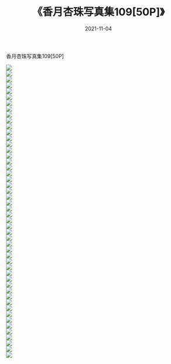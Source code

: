 ﻿---
layout: post
title:  《香月杏珠写真集109[50P]》
date:   2021-11-04
img: http://img.660000.xyz/Sharelink/性感/2021/香月杏珠写真集109[50P]/000.jpg
categories: [美女, 清纯, 唯美]
---

香月杏珠写真集109[50P]

  ![](http://img.660000.xyz/Sharelink/性感/2021/香月杏珠写真集109[50P]/001.jpg) <br> ![](http://img.660000.xyz/Sharelink/性感/2021/香月杏珠写真集109[50P]/002.jpg) <br> ![](http://img.660000.xyz/Sharelink/性感/2021/香月杏珠写真集109[50P]/003.jpg) <br> ![](http://img.660000.xyz/Sharelink/性感/2021/香月杏珠写真集109[50P]/004.jpg) <br> ![](http://img.660000.xyz/Sharelink/性感/2021/香月杏珠写真集109[50P]/005.jpg) <br> ![](http://img.660000.xyz/Sharelink/性感/2021/香月杏珠写真集109[50P]/006.jpg) <br> ![](http://img.660000.xyz/Sharelink/性感/2021/香月杏珠写真集109[50P]/007.jpg) <br> ![](http://img.660000.xyz/Sharelink/性感/2021/香月杏珠写真集109[50P]/008.jpg) <br> ![](http://img.660000.xyz/Sharelink/性感/2021/香月杏珠写真集109[50P]/009.jpg) <br> ![](http://img.660000.xyz/Sharelink/性感/2021/香月杏珠写真集109[50P]/010.jpg) <br> ![](http://img.660000.xyz/Sharelink/性感/2021/香月杏珠写真集109[50P]/011.jpg) <br> ![](http://img.660000.xyz/Sharelink/性感/2021/香月杏珠写真集109[50P]/012.jpg) <br> ![](http://img.660000.xyz/Sharelink/性感/2021/香月杏珠写真集109[50P]/013.jpg) <br> ![](http://img.660000.xyz/Sharelink/性感/2021/香月杏珠写真集109[50P]/014.jpg) <br> ![](http://img.660000.xyz/Sharelink/性感/2021/香月杏珠写真集109[50P]/015.jpg) <br> ![](http://img.660000.xyz/Sharelink/性感/2021/香月杏珠写真集109[50P]/016.jpg) <br> ![](http://img.660000.xyz/Sharelink/性感/2021/香月杏珠写真集109[50P]/017.jpg) <br> ![](http://img.660000.xyz/Sharelink/性感/2021/香月杏珠写真集109[50P]/018.jpg) <br> ![](http://img.660000.xyz/Sharelink/性感/2021/香月杏珠写真集109[50P]/019.jpg) <br> ![](http://img.660000.xyz/Sharelink/性感/2021/香月杏珠写真集109[50P]/020.jpg) <br> ![](http://img.660000.xyz/Sharelink/性感/2021/香月杏珠写真集109[50P]/021.jpg) <br> ![](http://img.660000.xyz/Sharelink/性感/2021/香月杏珠写真集109[50P]/022.jpg) <br> ![](http://img.660000.xyz/Sharelink/性感/2021/香月杏珠写真集109[50P]/023.jpg) <br> ![](http://img.660000.xyz/Sharelink/性感/2021/香月杏珠写真集109[50P]/024.jpg) <br> ![](http://img.660000.xyz/Sharelink/性感/2021/香月杏珠写真集109[50P]/025.jpg) <br> ![](http://img.660000.xyz/Sharelink/性感/2021/香月杏珠写真集109[50P]/026.jpg) <br> ![](http://img.660000.xyz/Sharelink/性感/2021/香月杏珠写真集109[50P]/027.jpg) <br> ![](http://img.660000.xyz/Sharelink/性感/2021/香月杏珠写真集109[50P]/028.jpg) <br> ![](http://img.660000.xyz/Sharelink/性感/2021/香月杏珠写真集109[50P]/029.jpg) <br> ![](http://img.660000.xyz/Sharelink/性感/2021/香月杏珠写真集109[50P]/030.jpg) <br> ![](http://img.660000.xyz/Sharelink/性感/2021/香月杏珠写真集109[50P]/031.jpg) <br> ![](http://img.660000.xyz/Sharelink/性感/2021/香月杏珠写真集109[50P]/032.jpg) <br> ![](http://img.660000.xyz/Sharelink/性感/2021/香月杏珠写真集109[50P]/033.jpg) <br> ![](http://img.660000.xyz/Sharelink/性感/2021/香月杏珠写真集109[50P]/034.jpg) <br> ![](http://img.660000.xyz/Sharelink/性感/2021/香月杏珠写真集109[50P]/035.jpg) <br> ![](http://img.660000.xyz/Sharelink/性感/2021/香月杏珠写真集109[50P]/036.jpg) <br> ![](http://img.660000.xyz/Sharelink/性感/2021/香月杏珠写真集109[50P]/037.jpg) <br> ![](http://img.660000.xyz/Sharelink/性感/2021/香月杏珠写真集109[50P]/038.jpg) <br> ![](http://img.660000.xyz/Sharelink/性感/2021/香月杏珠写真集109[50P]/039.jpg) <br> ![](http://img.660000.xyz/Sharelink/性感/2021/香月杏珠写真集109[50P]/040.jpg) <br> ![](http://img.660000.xyz/Sharelink/性感/2021/香月杏珠写真集109[50P]/041.jpg) <br> ![](http://img.660000.xyz/Sharelink/性感/2021/香月杏珠写真集109[50P]/042.jpg) <br> ![](http://img.660000.xyz/Sharelink/性感/2021/香月杏珠写真集109[50P]/043.jpg) <br> ![](http://img.660000.xyz/Sharelink/性感/2021/香月杏珠写真集109[50P]/044.jpg) <br> ![](http://img.660000.xyz/Sharelink/性感/2021/香月杏珠写真集109[50P]/045.jpg) <br> ![](http://img.660000.xyz/Sharelink/性感/2021/香月杏珠写真集109[50P]/046.jpg) <br> ![](http://img.660000.xyz/Sharelink/性感/2021/香月杏珠写真集109[50P]/047.jpg) <br> ![](http://img.660000.xyz/Sharelink/性感/2021/香月杏珠写真集109[50P]/048.jpg) <br> ![](http://img.660000.xyz/Sharelink/性感/2021/香月杏珠写真集109[50P]/049.jpg) <br> ![](http://img.660000.xyz/Sharelink/性感/2021/香月杏珠写真集109[50P]/050.jpg) <br>